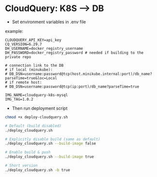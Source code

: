 # CloudQuery: K8S --> DB

- Set environment variables in .env file

example:

```text
CLOUDQUERY_API_KEY=api_key
CQ_VERSION=6.29.7
DH_USERNAME=docker_registry_username
DH_PASSWORD=docker_registry_password # needed if building to the private repo

# connection link to the DB
# if local (minukube):
# DB_DSN=username:password@tcp(host.minikube.internal:port)/db_name?parseTime=true&loc=Local
# if remote host:
# DB_DSN=username:password@tcp(ip:port)/db_name?parseTime=true

IMG_NAME=cloudquery-k8s-mysql
IMG_TAG=1.0.2
```

- Then run deployment script

```bash
chmod +x deploy-cloudquery.sh

# Default (build disabled)
./deploy_cloudquery.sh

# Explicitly disable build (same as default)
./deploy_cloudquery.sh --build-image false

# Enable build & push
./deploy_cloudquery.sh --build-image true

# Short version
./deploy_cloudquery.sh -b true
```
